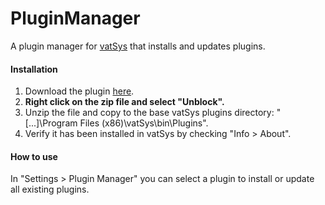 # PluginManager

A plugin manager for [vatSys](https://virtualairtrafficsystem.com/) that installs and updates plugins.

#### Installation

1. Download the plugin [here](https://github.com/badvectors/PluginManager/releases).
2. **Right click on the zip file and select "Unblock".**
3. Unzip the file and copy to the base vatSys plugins directory: "[...]\Program Files (x86)\vatSys\bin\Plugins".
4. Verify it has been installed in vatSys by checking "Info > About".

#### How to use

In "Settings > Plugin Manager" you can select a plugin to install or update all existing plugins.
